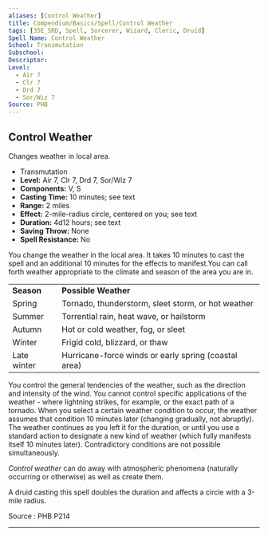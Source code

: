 ```yaml
---
aliases: [Control Weather]
title: Compendium/Basics/Spell/Control Weather
tags: [35E_SRD, Spell, Sorcerer, Wizard, Cleric, Druid]
Spell Name: Control Weather
School: Transmutation
Subschool: 
Descriptor: 
Level:
  - Air 7
  - Clr 7
  - Drd 7
  - Sor/Wiz 7
Source: PHB
---
```



## Control Weather

Changes weather in local area.

*   Transmutation
*   **Level:** Air 7, Clr 7, Drd 7, Sor/Wiz 7
*   **Components:** V, S
*   **Casting Time:** 10 minutes; see text
*   **Range:** 2 miles
*   **Effect:** 2-mile-radius circle, centered on you; see text
*   **Duration:** 4d12 hours; see text
*   **Saving Throw:** None
*   **Spell Resistance:** No

<p>You change the weather in the local area. It takes 10 minutes to cast the spell and an additional 10 minutes for the effects to manifest.You can call forth weather appropriate to the climate and season of the area you are in.</p><table> <tr decoration="underline"> <td> <b>Season</b> </td> <td colspan="2"> <b>Possible Weather</b> </td> </tr> <tr> <td> Spring </td> <td colspan="2"> Tornado, thunderstorm, sleet storm, or hot weather </td> </tr> <tr> <td> Summer </td> <td colspan="2"> Torrential rain, heat wave, or hailstorm </td> </tr> <tr> <td> Autumn </td> <td colspan="2"> Hot or cold weather, fog, or sleet </td> </tr> <tr> <td> Winter </td> <td colspan="2"> Frigid cold, blizzard, or thaw </td> </tr> <tr> <td> Late winter </td> <td colspan="2"> Hurricane-force winds or early spring (coastal area) </td> </tr> </table><p>You control the general tendencies of the weather, such as the direction and intensity of the wind. You cannot control specific applications of the weather - where lightning strikes, for example, or the exact path of a tornado. When you select a certain weather condition to occur, the weather assumes that condition 10 minutes later (changing gradually, not abruptly). The weather continues as you left it for the duration, or until you use a standard action to designate a new kind of weather (which fully manifests itself 10 minutes later). Contradictory conditions are not possible simultaneously.</p><p><i>Control weather</i> can do away with atmospheric phenomena (naturally occurring or otherwise) as well as create them.</p><p>A druid casting this spell doubles the duration and affects a circle with a 3-mile radius.</p>

Source : PHB P214

---
